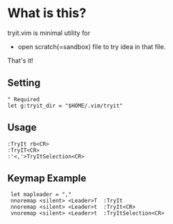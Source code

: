 What is this?
==================================
tryit.vim is minimal utility for

  * open scratch(=sandbox) file to try idea in that file.

That's it!

Setting
-----------------------------------------------------------------

    " Required
    let g:tryit_dir = "$HOME/.vim/tryit"

Usage
-----------------------------------------------------------------
    :TryIt rb<CR>
    :TryIT<CR>
    :'<,'>TryItSelection<CR>

Keymap Example
-----------------------------------------------------------------
     let mapleader = ","
     nnoremap <silent> <Leader>T  :TryIt 
     nnoremap <silent> <Leader>t  :TryIt<CR>
     vnoremap <silent> <Leader>t  :TryItSelection<CR>
